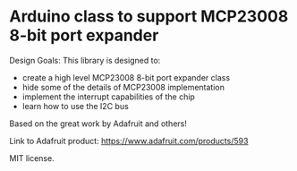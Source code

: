 # Arduino class to support MCP23008 8-bit port expander

Design Goals: This library is designed to:

* create a high level MCP23008 8-bit port expander class
* hide some of the details of MCP23008 implementation
* implement the interrupt capabilities of the chip
* learn how to use the I2C bus

Based on the great work by Adafruit and others!

Link to Adafruit product: https://www.adafruit.com/products/593

MIT license.